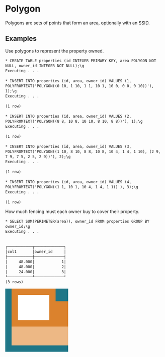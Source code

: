 # Polygon #

Polygons are sets of points that form an area, optionally with an SSID.

## Examples ##

Use polygons to represent the property owned.

    * CREATE TABLE properties (id INTEGER PRIMARY KEY, area POLYGON NOT NULL, owner_id INTEGER NOT NULL);\g
    Executing . . .

    * INSERT INTO properties (id, area, owner_id) VALUES (1, POLYFROMTEXT('POLYGON((0 10, 1 10, 1 1, 10 1, 10 0, 0 0, 0 10))'), 1);\g
    Executing . . .

    (1 row)

    * INSERT INTO properties (id, area, owner_id) VALUES (2, POLYFROMTEXT('POLYGON((8 8, 10 8, 10 10, 8 10, 8 8))'), 1);\g           
    Executing . . .

    (1 row)

    * INSERT INTO properties (id, area, owner_id) VALUES (3, POLYFROMTEXT('POLYGON((1 10, 8 10, 8 8, 10 8, 10 4, 1 4, 1 10), (2 9, 7 9, 7 5, 2 5, 2 9))'), 2);\g
    Executing . . .

    (1 row)

    * INSERT INTO properties (id, area, owner_id) VALUES (4, POLYFROMTEXT('POLYGON((1 1, 10 1, 10 4, 1 4, 1 1))'), 3);\g 
    Executing . . .

    (1 row)

How much fencing must each owner buy to cover their property.

    * SELECT SUM(PERIMETER(area)), owner_id FROM properties GROUP BY owner_id;\g    
    Executing . . .


    ┌───────────┬─────────────┐
    │col1       │owner_id     │
    ├───────────┼─────────────┤
    │     48.000│            1│
    │     48.000│            2│
    │     24.000│            3│
    └───────────┴─────────────┘
    (3 rows)

![Properties](polygon.svg)
